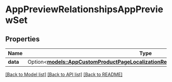 # AppPreviewRelationshipsAppPreviewSet

## Properties

Name | Type | Description | Notes
------------ | ------------- | ------------- | -------------
**data** | Option<[**models::AppCustomProductPageLocalizationRelationshipsAppPreviewSetsDataInner**](AppCustomProductPageLocalization_relationships_appPreviewSets_data_inner.md)> |  | [optional]

[[Back to Model list]](../README.md#documentation-for-models) [[Back to API list]](../README.md#documentation-for-api-endpoints) [[Back to README]](../README.md)


